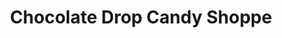 ---
title: "Chocolate Drop Candy Shoppe"
url: /belfast/chocolate-drop-candy-shoppe/
shop: confectionery
---
